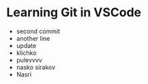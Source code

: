 # Learning Git in VSCode

- second commit
- another line
- update
- klichko
- pulevvvv
- nasko sirakov
- Nasri
